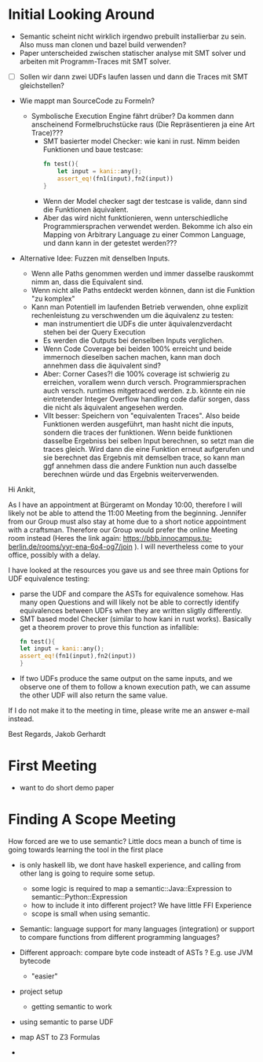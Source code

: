 
# Initial Looking Around
- Semantic scheint nicht wirklich irgendwo prebuilt installierbar zu sein. Also muss man clonen und bazel build verwenden?
- Paper unterscheided zwischen statischer analyse mit SMT solver und arbeiten mit Programm-Traces mit SMT solver.
- [ ] Sollen wir dann zwei UDFs laufen lassen und dann die Traces mit SMT gleichstellen?
- Wie mappt man SourceCode zu Formeln?
    - Symbolische Execution Engine fährt drüber? Da kommen dann anscheinend Formelbruchstücke raus (Die Repräsentieren ja eine Art Trace)???
        - SMT basierter model Checker: wie kani in rust. Nimm beiden Funktionen und baue testcase:
          ```rust
          fn test(){
              let input = kani::any();
              assert_eq!(fn1(input),fn2(input))
          }
          ```
        - Wenn der Model checker sagt der testcase is valide, dann sind die Funktionen äquivalent.
        - Aber das wird nicht funktionieren, wenn unterschiedliche Programmiersprachen verwendet werden. Bekomme ich also ein Mapping von Arbitrary Language zu einer Common Language, und dann kann in der getestet werden???

- Alternative Idee: Fuzzen mit denselben Inputs.
    - Wenn alle Paths genommen werden und immer dasselbe rauskommt nimm an, dass die Equivalent sind.
    - Wenn nicht alle Paths entdeckt werden können, dann ist die Funktion "zu komplex"
    - Kann man Potentiell im laufenden Betrieb verwenden, ohne explizit rechenleistung zu verschwenden um die äquivalenz zu testen:
        - man instrumentiert die UDFs die unter äquivalenzverdacht stehen bei der Query Execution
        - Es werden die Outputs bei denselben Inputs verglichen.
        - Wenn Code Coverage bei beiden 100% erreicht und beide immernoch dieselben sachen machen, kann man doch annehmen dass die äquivalent sind?
        - Aber: Corner Cases?! die 100% coverage ist schwierig zu erreichen, vorallem wenn durch versch.
          Programmiersprachen auch versch. runtimes mitgetraced werden. z.b. könnte ein nie eintretender
          Integer Overflow handling code dafür sorgen, dass die nicht als äquivalent angesehen werden.
        - Vllt besser: Speichern von "equivalenten Traces".
          Also beide Funktionen werden ausgeführt, man hasht nicht die inputs, sondern die traces der funktionen.
          Wenn beide funktionen dasselbe Ergebniss bei selben Input berechnen, so setzt man die traces gleich.
          Wird dann die eine Funktion erneut aufgerufen und sie berechnet das Ergebnis mit demselben trace, so kann
          man ggf annehmen dass die andere Funktion nun auch dasselbe berechnen würde und das Ergebnis weiterverwenden.



Hi Ankit,

As I have an appointment at Bürgeramt on Monday 10:00, therefore I will likely not be able to attend the 11:00 Meeting from the beginning.
Jennifer from our Group must also stay at home due to a short notice appointment with a craftsman. Therefore our Group would prefer the online Meeting room instead
(Heres the link again: https://bbb.innocampus.tu-berlin.de/rooms/yyr-ena-6o4-og7/join ). I will nevertheless come to your office, possibly with a delay.

I have looked at the resources you gave us and see three main Options for UDF equivalence testing:

- parse the UDF and compare the ASTs for equivalence somehow. Has many open Questions and will likely not be able to correctly identify equivalences between UDFs when they are written sligtly differently.
- SMT based model Checker (similar to how kani in rust works). Basically get a theorem prover to prove this function as infallible:
  ```rust
  fn test(){
  let input = kani::any();
  assert_eq!(fn1(input),fn2(input))
  }
  ```
- If two UDFs produce the same output on the same inputs, and we observe one of them to follow a known execution path, we can assume the other UDF will also return the same value.

If I do not make it to the meeting in time, please write me an answer e-mail instead.

Best Regards,
Jakob Gerhardt


# First Meeting
- want to do short demo paper


# Finding A Scope Meeting

How forced are we to use semantic? Little docs mean a bunch of time is going towards learning the tool in the first place

- is only haskell lib, we dont have haskell experience, and calling from other lang is going to require some setup.
    - some logic is required to map a semantic::Java::Expression to semantic::Python::Expression
    - how to include it into different project? We have little FFI Experience
    - scope is small when using semantic.

- Semantic: language support for many languages (integration) or support to compare functions from different programming languages?

- Different approach: compare byte code insteadt of ASTs ? E.g. use JVM bytecode
    + "easier"


- project setup
    - getting semantic to work
- using semantic to parse UDF
- map AST to Z3 Formulas
- 
